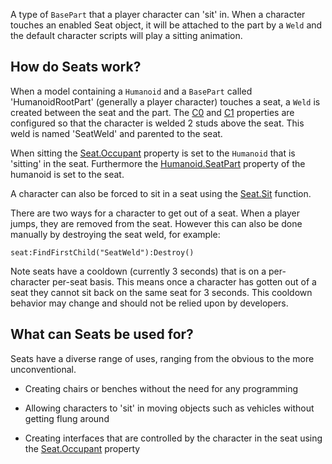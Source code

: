 A type of `BasePart` that a player character can 'sit' in. When a character touches an enabled Seat object, it will be attached to the part by a `Weld` and the default character scripts will play a sitting animation.

## How do Seats work?

When a model containing a `Humanoid` and a `BasePart` called 'HumanoidRootPart' (generally a player character) touches a seat, a `Weld` is created between the seat and the part. The [C0](https://developer.roblox.com/api-reference/property/JointInstance/C0) and [C1](https://developer.roblox.com/api-reference/property/JointInstance/C1) properties are configured so that the character is welded 2 studs above the seat. This weld is named 'SeatWeld' and parented to the seat.

When sitting the [Seat.Occupant](https://developer.roblox.com/api-reference/property/Seat/Occupant) property is set to the `Humanoid` that is 'sitting' in the seat. Furthermore the [Humanoid.SeatPart](https://developer.roblox.com/api-reference/property/Humanoid/SeatPart) property of the humanoid is set to the seat.

A character can also be forced to sit in a seat using the [Seat.Sit](https://developer.roblox.com/api-reference/function/Seat/Sit) function.

There are two ways for a character to get out of a seat. When a player jumps, they are removed from the seat. However this can also be done manually by destroying the seat weld, for example:

    seat:FindFirstChild("SeatWeld"):Destroy()

Note seats have a cooldown (currently 3 seconds) that is on a per-character per-seat basis. This means once a character has gotten out of a seat they cannot sit back on the same seat for 3 seconds. This cooldown behavior may change and should not be relied upon by developers.

## What can Seats be used for?

Seats have a diverse range of uses, ranging from the obvious to the more unconventional.

 - Creating chairs or benches without the need for any programming

 - Allowing characters to 'sit' in moving objects such as vehicles without getting flung around

 - Creating interfaces that are controlled by the character in the seat using the [Seat.Occupant](https://developer.roblox.com/api-reference/property/Seat/Occupant) property
